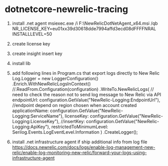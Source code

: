# dotnetcore-newrelic-tracing
1. install .net agent
msiexec.exe /i F:\NewRelicDotNetAgent_x64.msi /qb NR_LICENSE_KEY=eu01xx39d30618dde7994affd3ecd08dFFFFNRAL INSTALLLEVEL=50

2. create license key

3. create insight insert key

4. install lib
  <PackageReference Include="NewRelic.Agent" Version="8.36.0" />
  <PackageReference Include="NewRelic.Agent.Api" Version="8.36.0" />
  <PackageReference Include="NewRelic.LogEnrichers.Serilog" Version="1.0.1" />
  <PackageReference Include="NewRelic.OpenTelemetry" Version="1.0.0-rc1.9" />
  <PackageReference Include="Newtonsoft.Json" Version="12.0.3" />
  <PackageReference Include="OpenTelemetry" Version="1.0.0-rc1.1" />
  <PackageReference Include="OpenTelemetry.Api" Version="1.0.0-rc1.1" />
  <PackageReference Include="OpenTelemetry.Extensions.Hosting" Version="1.0.0-rc1.1" />
  <PackageReference Include="OpenTelemetry.Instrumentation.AspNetCore" Version="1.0.0-rc1.1" />
  <PackageReference Include="OpenTelemetry.Instrumentation.Http" Version="1.0.0-rc1.1" />
  <PackageReference Include="Serilog" Version="2.10.0" />
  <PackageReference Include="Serilog.AspNetCore" Version="3.4.0" />
  <PackageReference Include="Serilog.Settings.Configuration" Version="3.1.0" />
  <PackageReference Include="Serilog.Sinks.File" Version="4.1.0" />
  <PackageReference Include="Serilog.Sinks.NewRelic.Logs" Version="1.0.1" />

5. add following lines in Program.cs that export logs directly to New Relic
  Log.Logger = new LoggerConfiguration()
      .Enrich.WithNewRelicLogsInContext()
      //.ReadFrom.Configuration(configuration)
      .WriteTo.NewRelicLogs(
          // need to check the reason not to send log message to New Relic via API
          endpointUrl: configuration.GetValue<string>("NewRelic-Logging:EndpointUrl"), //endpoint depend on region chosen when account created
          applicationName: configuration.GetValue<string>("NewRelic-Logging:ServiceName"),
          licenseKey: configuration.GetValue<string>("NewRelic-Logging:LicenseKey"),
          //insertKey: configuration.GetValue<string>("NewRelic-Logging:ApiKey"),
          restrictedToMinimumLevel: Serilog.Events.LogEventLevel.Information
        )
      .CreateLogger();

6. install .net infrastructure agent if ship additional info from log file
https://docs.newrelic.com/docs/logs/enable-log-management-new-relic/enable-log-monitoring-new-relic/forward-your-logs-using-infrastructure-agent
